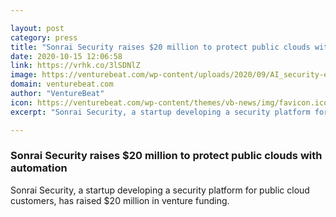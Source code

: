 ```yaml
---

layout: post
category: press
title: "Sonrai Security raises $20 million to protect public clouds with automation"
date: 2020-10-15 12:06:58
link: https://vrhk.co/3lSDNlZ
image: https://venturebeat.com/wp-content/uploads/2020/09/AI_security-e1602003587272.jpg?w=1200&strip=all
domain: venturebeat.com
author: "VentureBeat"
icon: https://venturebeat.com/wp-content/themes/vb-news/img/favicon.ico
excerpt: "Sonrai Security, a startup developing a security platform for public cloud customers, has raised $20 million in venture funding."

---
```


### Sonrai Security raises $20 million to protect public clouds with automation

Sonrai Security, a startup developing a security platform for public cloud customers, has raised $20 million in venture funding.